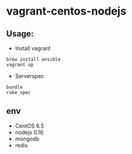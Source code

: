 vagrant-centos-nodejs
============

## Usage:

- Install vagrant

```
brew install ansible
vagrant up
```

- Serverspec

```
bundle
rake spec
```

## env

- CentOS 6.5
- nodejs 0.16
- mongodb
- redis
